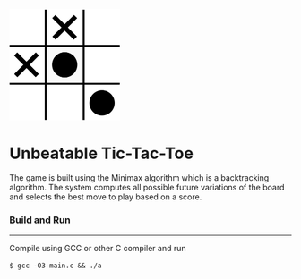 <img src="xo.png" alt="xo" style="zoom:50%;" />



# Unbeatable Tic-Tac-Toe

The game is built using the Minimax algorithm which is a backtracking algorithm. The system computes all possible future variations of the board and selects the best move to play based on a score. 



### Build and Run

------

Compile using GCC or other C compiler and run

```shell
$ gcc -O3 main.c && ./a
```

